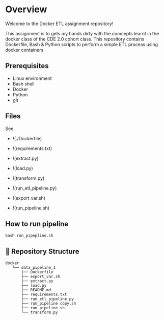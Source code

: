# Overview

Welcome to the Docker ETL assignment repository!

This assignment is to gets my hands dirty with the comcepts learnt in the docker class of the CDE 2.0 cohort class.
This repository contains Dockerfile, Bash & Python scripts to perform a simple ETL process using docker containers

## Prerequisites

- Linux environment
- Bash shell
- Docker
- Python
- git

## Files

See

* !(./Dockerfile)

* !(requirements.txt)

* !(extract.py)

* !(load.py)

* !(transform.py)

* !(run_etl_pipeline.py)

* !(export_var.sh)

* !(run_pipeline.sh)


## How to run pipeline
```shell
bash run_pipepline.sh
```

## 📂 Repository Structure
```
docker
   └── data_pipeline_1
       ├── Dockerfile
       ├── export_var.sh
       ├── extract.py
       ├── load.py
       ├── README.md
       ├── requirements.txt
       ├── run_etl_pipeline.py
       ├── run_pipeline copy.sh
       ├── run_pipeline.sh
       └── transform.py
```
